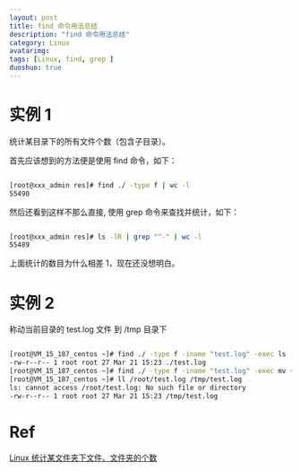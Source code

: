 ```yaml
---
layout: post
title: find 命令用法总结
description: "find 命令用法总结"
category: Linux
avatarimg:
tags: [Linux, find, grep ]
duoshuo: true
---
```


# 实例 1

统计某目录下的所有文件个数（包含子目录）。

首先应该想到的方法便是使用 find 命令，如下：

```bash

[root@xxx_admin res]# find ./ -type f | wc -l
55490

```    

然后还看到这样不那么直接, 使用 grep 命令来查找并统计，如下：

```bash

[root@xxx_admin res]# ls -lR | grep "^-" | wc -l
55489

```    

上面统计的数目为什么相差 1，现在还没想明白。

# 实例 2

称动当前目录的 test.log 文件 到 /tmp 目录下

```bash

[root@VM_15_187_centos ~]# find ./ -type f -iname "test.log" -exec ls -l  {} \;
-rw-r--r-- 1 root root 27 Mar 21 15:23 ./test.log
[root@VM_15_187_centos ~]# find ./ -type f -iname "test.log" -exec mv {} /tmp/ \; # 注意 -exec 写法，经常以为是两个"-"
[root@VM_15_187_centos ~]# ll /root/test.log /tmp/test.log 
ls: cannot access /root/test.log: No such file or directory
-rw-r--r-- 1 root root 27 Mar 21 15:23 /tmp/test.log

```    

# Ref
[Linux 统计某文件夹下文件、文件夹的个数](http://blog.sina.com.cn/s/blog_464f6dba01012vwv.html)  
